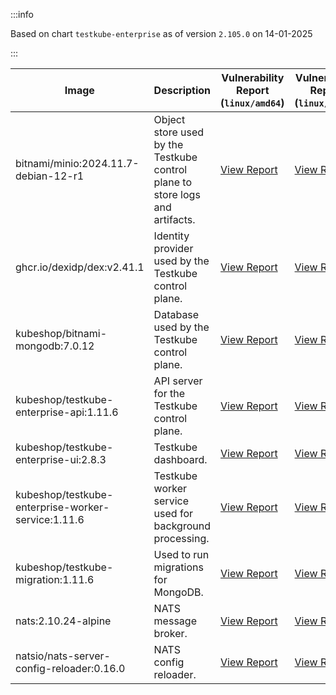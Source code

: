 :::info

Based on chart `testkube-enterprise` as of version `2.105.0` on 14-01-2025

:::

| Image | Description | Vulnerability Report (`linux/amd64`) | Vulnerability Report (`linux/arm64`) | Docker Image |
|-------|-------------|----------------------------------------|----------------------------------------|--------------|
| bitnami/minio:2024.11.7-debian-12-r1 | Object store used by the Testkube control plane to store logs and artifacts. | [View Report](./minio-2024.11.7-debian-12-r1_linux_amd64.md) | [View Report](./minio-2024.11.7-debian-12-r1_linux_arm64.md) | [View Image](https://hub.docker.com/layers/bitnami/minio/2024.11.7-debian-12-r1/images/sha256-6cc8d265464eb9e45fa1f2b186a326552c9a5c4ea373c26edf84c2ea18b39aed?context=explore) |
| ghcr.io/dexidp/dex:v2.41.1 | Identity provider used by the Testkube control plane. | [View Report](./dex-v2.41.1_linux_amd64.md) | [View Report](./dex-v2.41.1_linux_arm64.md) | [View Image](https://github.com/dexidp/dex/pkgs/container/dex) |
| kubeshop/bitnami-mongodb:7.0.12 | Database used by the Testkube control plane. | [View Report](./bitnami-mongodb-7.0.12_linux_amd64.md) | [View Report](./bitnami-mongodb-7.0.12_linux_arm64.md) | [View Image](https://hub.docker.com/layers/kubeshop/bitnami-mongodb/7.0.12/images/sha256-43aa0e5c2e3eff47a9d82ab89e3d0bdde515b9b64628d328a18342e1facba8aa?context=explore) |
| kubeshop/testkube-enterprise-api:1.11.6 | API server for the Testkube control plane. | [View Report](./testkube-enterprise-api-1.11.6_linux_amd64.md) | [View Report](./testkube-enterprise-api-1.11.6_linux_arm64.md) | [View Image](https://hub.docker.com/layers/kubeshop/testkube-enterprise-api/1.11.6/images/sha256-a7cbe9fa4ba030ce4d025afad6d8e6afe769cd9b756828d5d99dcc048d01debe?context=explore) |
| kubeshop/testkube-enterprise-ui:2.8.3 | Testkube dashboard. | [View Report](./testkube-enterprise-ui-2.8.3_linux_amd64.md) | [View Report](./testkube-enterprise-ui-2.8.3_linux_arm64.md) | [View Image](https://hub.docker.com/layers/kubeshop/testkube-enterprise-ui/2.8.3/images/sha256-25177da2b980fc87d4c6309a3c8153fd2e0ad8c34a9fc90ef998fcbb2a3f58ee?context=explore) |
| kubeshop/testkube-enterprise-worker-service:1.11.6 | Testkube worker service used for background processing. | [View Report](./testkube-enterprise-worker-service-1.11.6_linux_amd64.md) | [View Report](./testkube-enterprise-worker-service-1.11.6_linux_arm64.md) | [View Image](https://hub.docker.com/layers/kubeshop/testkube-enterprise-worker-service/1.11.6/images/sha256-241477556317bcb3cd4b825c9231e8f6f20d86e3fbe6f1d42f82d27c58ae9909?context=explore) |
| kubeshop/testkube-migration:1.11.6 | Used to run migrations for MongoDB. | [View Report](./testkube-migration-1.11.6_linux_amd64.md) | [View Report](./testkube-migration-1.11.6_linux_arm64.md) | [View Image](https://hub.docker.com/layers/kubeshop/testkube-migration/1.11.6/images/sha256-d3e188e3bcfb3b3b3f0d9e1137e98a4853295e739e4b39a156fdf187d3e157e0?context=explore) |
| nats:2.10.24-alpine | NATS message broker. | [View Report](./nats-2.10.24-alpine_linux_amd64.md) | [View Report](./nats-2.10.24-alpine_linux_arm64.md) | [View Image](https://hub.docker.com/layers/library/nats/2.10.24-alpine/images/sha256-d13ec5ce79a02e1be937820dd36db611e25bd0c08cd9947fa9a5d52a56bf91fc?context=explore) |
| natsio/nats-server-config-reloader:0.16.0 | NATS config reloader. | [View Report](./nats-server-config-reloader-0.16.0_linux_amd64.md) | [View Report](./nats-server-config-reloader-0.16.0_linux_arm64.md) | [View Image](https://hub.docker.com/layers/natsio/nats-server-config-reloader/0.16.0/images/sha256-6e1f185d0f39fdf6032872bd20f1ce134d4e18c923d55f7cf93d40afcf6a8ffe?context=explore) |
